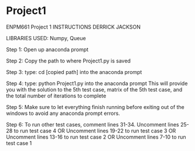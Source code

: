 # Project1
ENPM661 Project 1 INSTRUCTIONS
DERRICK JACKSON

LIBRARIES USED: Numpy, Queue

Step 1: Open up anaconda prompt

Step 2: Copy the path to where Project1.py is saved

Step 3: type: cd [copied path] into the anaconda prompt

Step 4: type: python Project1.py into the anaconda prompt
	      This will provide you with the solution to the 5th test case, matrix of the 5th test case, and the total number of iterations to complete

Step 5: Make sure to let everything finish running before exiting out of the windows to avoid any anaconda prompt errors. 

Step 6: To run other test cases, comment lines 31-34. 
Uncomment lines 25-28 to run test case 4 OR
Uncomment lines 19-22 to run test case 3 OR
Uncomment lines 13-16 to run test case 2 OR
Uncomment lines 7-10 to run test case 1

